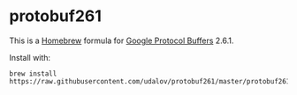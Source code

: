 # protobuf261
This is a [Homebrew](https://brew.sh) formula for [Google Protocol Buffers](https://developers.google.com/protocol-buffers/) 2.6.1.

Install with:

```
brew install https://raw.githubusercontent.com/udalov/protobuf261/master/protobuf261.rb
```
